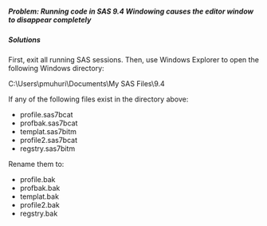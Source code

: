 
##### Problem: Running code in SAS 9.4 Windowing causes the editor window to disappear completely
##### Solutions

First, exit all running SAS sessions.  Then, use Windows Explorer to open the following Windows directory:

C:\Users\pmuhuri\Documents\My SAS Files\9.4

If any of the following files exist in the directory above:

* profile.sas7bcat
* profbak.sas7bcat
* templat.sas7bitm
* profile2.sas7bcat
* regstry.sas7bitm

Rename them to:

* profile.bak
* profbak.bak
* templat.bak
* profile2.bak
* regstry.bak
